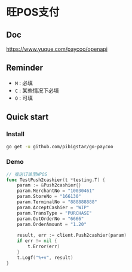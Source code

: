 # 旺POS支付

## Doc

https://www.yuque.com/paycoo/openapi

## Reminder
- `M` : 必填
- `C` : 某些情况下必填
- `O` : 可填

## Quick start
### Install
```bash
go get -u github.com/pibigstar/go-paycoo
```
### Demo
```go
// 推送订单至WPOS
func TestPush2cashier(t *testing.T) {
	param := &Push2cashier{}
	param.MerchantNo = "10030461"
	param.StoreNo = "166130"
	param.TerminalNo = "888888888"
	param.AcceptCashier = "WIP"
	param.TransType = "PURCHASE"
	param.OutOrderNo = "6666"
	param.OrderAmount = "1.20"
    
	result, err := client.Push2cashier(param)
	if err != nil {
		t.Error(err)
	}
	t.Logf("%+v", result)
}
```